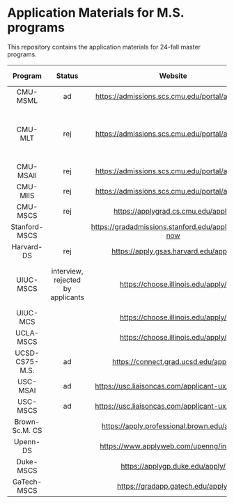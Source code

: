 # Application Materials for M.S. programs
This repository contains the application materials for 24-fall master programs.

 Program | Status | Website | Application ddl | TOEFL| GRE
:-----:|:-----:|:-----:|:----:|:-----:|:-----:
CMU-MSML|ad|https://admissions.scs.cmu.edu/portal/apply_gr|Nov. 30th|100+|yes
CMU-MLT|rej|https://admissions.scs.cmu.edu/portal/apply_gr|Nov. 30th|100+, ideally 22+ for each section|no
CMU-MSAII|rej|https://admissions.scs.cmu.edu/portal/apply_gr|Nov. 30th|100+|yes
CMU-MIIS|rej|https://admissions.scs.cmu.edu/portal/apply_gr|Nov. 30th|100+|yes
CMU-MSCS|rej|https://applygrad.cs.cmu.edu/apply/|Nov. 30th|100+|yes
Stanford-MSCS||https://gradadmissions.stanford.edu/apply/apply-now|Dec. 5th|100+|no
Harvard-DS|rej|https://apply.gsas.harvard.edu/apply/|Dec. 1st|yes|yes
UIUC-MSCS|interview, rejected by applicants|https://choose.illinois.edu/apply/|Dec. 15th|100+, ideally 22+ for spoken|no
UIUC-MCS||https://choose.illinois.edu/apply/|Dec. 15th|yes|no
UCLA-MSCS||https://choose.illinois.edu/apply/|Dec. 15th|yes|no
UCSD-CS75-M.S.|ad|https://connect.grad.ucsd.edu/apply/|Dec. 21st|yes|no
USC-MSAI|ad|https://usc.liaisoncas.com/applicant-ux/#/login|Dec. 15th|yes|no
USC-MSCS|ad|https://usc.liaisoncas.com/applicant-ux/#/login|Dec. 15th|yes|no
Brown-Sc.M. CS||https://apply.professional.brown.edu/apply/|Jan. 15th|105+|no
Upenn-DS||https://www.applyweb.com/upenng/index.ftl|Feb. 1st|100+|yes
Duke-MSCS||https://applygp.duke.edu/apply/|Jan. 31st|yes|yes
GaTech-MSCS||https://gradapp.gatech.edu/apply/|Feb. 1st|100+|yes
